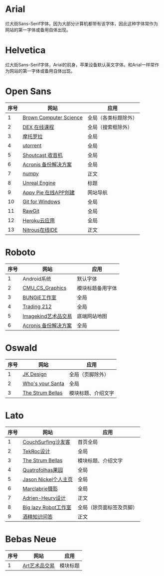 # Arial

烂大街Sans-Serif字体，因为大部分计算机都带有该字体，因此这种字体常作为网站的第一字体或备用自体出现。

# Helvetica

烂大街Sans-Serif字体，Arial的前身，苹果设备默认英文字体。和Arial一样常作为网站的第一字体或备用自体出现。


# Open Sans
序号  |  网站  | 应用
------------- | ------------- | -------------
1  | [Brown Computer Science](http://cs.brown.edu/)  | 全局（各类标题除外）
2  | [DEX 在线课程](https://www.edx.org/)  | 全局（搜索框除外）
3  | [摩托罗拉](http://www.motorola.com/)  | 全局
4  | [utorrent](http://www.utorrent.com/)  | 全局
5  | [Shoutcast 收音机](http://www.shoutcast.com/)  | 全局
6  | [Acronis 备份解决方案](http://www.acronis.com/)  | 全局
7  | [numpy](w.numpy.org)  | 正文
8  | [Unreal Engine](https://www.unrealengine.com)  | 标题
9  | [Appy Pie 在线APP创建](http://www.appypie.com/)  | 网站导航
10 | [Git for Windows](http://msysgit.github.io/)  | 全局
11 | [RawGit](https://rawgit.com/)  | 全局
12 | [Heroku云应用](https://www.heroku.com/)  | 全局
13 | [Nitrous在线IDE](https://pro.nitrous.io/)  | 正文


# Roboto
序号  |  网站  | 应用
------------- | ------------- | -------------
1  | Android系统  | 默认字体
2  | [CMU_CS_Graphics](http://graphics.cs.cmu.edu/)  | 模块标题备用字体
3  | [BUNGiE工作室](https://www.bungie.net/)  | 全局
4  | [Trading 212](http://www.trading212.com/)  | 全局
5  | [Imagekind艺术品交易](http://imagekind.com/)  | 底端网站地图
6  | [Acronis 备份解决方案](http://www.acronis.com/)  | 全局


# Oswald
序号  |  网站  | 应用
------------- | ------------- | -------------
1  | [JK Design](http://www.jkdesign.com/)  | 全局（页脚除外）
2  | [Who's your Santa](http://whosyoursanta.ca/)  | 全局
3  | [The Strum Bellas](http://www.thestrumbellas.ca/)  | 模块标题、介绍文字


# Lato
序号  |  网站  | 应用
------------- | ------------- | -------------
1  | [CouchSurfing沙发客](https://www.couchsurfing.com/)  | 首页全局
2  | [TekRoc设计](http://tekroc.com/)  | 全局
3  | [The Strum Bellas](http://www.thestrumbellas.ca/)  | 模块标题、介绍文字
4  | [Quatrofolhas果园](http://quatrofolhas.pt/)  | 全局
5  | [Jason Nickel个人主页](http://jasonnickel.de/)  | 全局
6  | [Marclabrie摄影](http://www.marclabrie.com/)  | 全局
7  | [Adrien-Heury设计](http://adrien-heury.net/)  | 正文
8  | [Big lazy Robot工作室](http://biglazyrobot.com/)  | 全局（除页面标签及页脚）
9  | [酒精知识问答](http://alkopedia.dareville.com/)  | 正文

# Bebas Neue
序号  |  网站  | 应用
------------- | ------------- | -------------
1  | [Art艺术品交易](http://eu.art.com/)  | 模块标题
